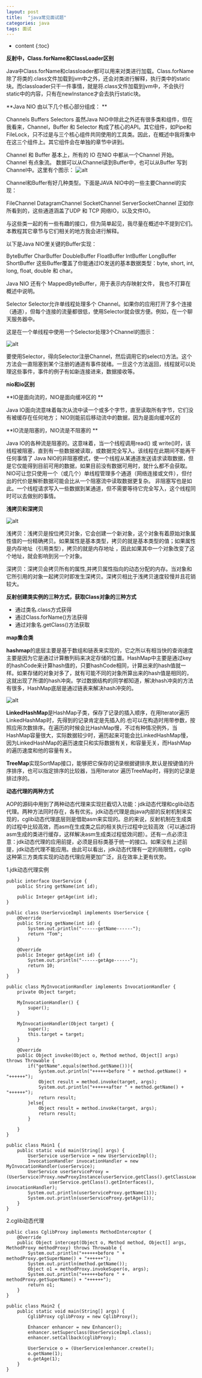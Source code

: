 ```yaml
---
layout: post
title:  "java常见面试题"
categories: java
tags: 面试
---
```


* content
{:toc}


**反射中，Class.forName和ClassLoader区别**

Java中Class.forName和classloader都可以用来对类进行加载。Class.forName除了将类的.class文件加载到jvm中之外，还会对类进行解释，执行类中的static块。而classloader只干一件事情，就是将.class文件加载到jvm中，不会执行static中的内容，只有在newInstance才会去执行static块。

**Java NIO 由以下几个核心部分组成：
**

Channels
Buffers
Selectors
虽然Java NIO中除此之外还有很多类和组件，但在我看来，Channel，Buffer 和 Selector 构成了核心的API。其它组件，如Pipe和FileLock，只不过是与三个核心组件共同使用的工具类。因此，在概述中我将集中在这三个组件上。其它组件会在单独的章节中讲到。

<!--more-->

Channel 和 Buffer
基本上，所有的 IO 在NIO 中都从一个Channel 开始。Channel 有点象流。 数据可以从Channel读到Buffer中，也可以从Buffer 写到Channel中。这里有个图示：
![alt](https://www.zhangluncong.com/static/upload/20180507/JC3fzlL3VUUgP6vkEX2i.png)


Channel和Buffer有好几种类型。下面是JAVA NIO中的一些主要Channel的实现：

FileChannel
DatagramChannel
SocketChannel
ServerSocketChannel
正如你所看到的，这些通道涵盖了UDP 和 TCP 网络IO，以及文件IO。

与这些类一起的有一些有趣的接口，但为简单起见，我尽量在概述中不提到它们。本教程其它章节与它们相关的地方我会进行解释。

以下是Java NIO里关键的Buffer实现：

ByteBuffer
CharBuffer
DoubleBuffer
FloatBuffer
IntBuffer
LongBuffer
ShortBuffer
这些Buffer覆盖了你能通过IO发送的基本数据类型：byte, short, int, long, float, double 和 char。

Java NIO 还有个 MappedByteBuffer，用于表示内存映射文件， 我也不打算在概述中说明。

Selector
Selector允许单线程处理多个 Channel。如果你的应用打开了多个连接（通道），但每个连接的流量都很低，使用Selector就会很方便。例如，在一个聊天服务器中。

这是在一个单线程中使用一个Selector处理3个Channel的图示：

![alt](https://www.zhangluncong.com/static/upload/20180507/qGwhcnEkkvo6jBY9neCJ.png)

要使用Selector，得向Selector注册Channel，然后调用它的select()方法。这个方法会一直阻塞到某个注册的通道有事件就绪。一旦这个方法返回，线程就可以处理这些事件，事件的例子有如新连接进来，数据接收等。

**nio和io区别**

**IO是面向流的，NIO是面向缓冲区的
**

Java IO面向流意味着每次从流中读一个或多个字节，直至读取所有字节，它们没有被缓存在任何地方；
NIO则能前后移动流中的数据，因为是面向缓冲区的

**IO流是阻塞的，NIO流是不阻塞的
**

Java IO的各种流是阻塞的。这意味着，当一个线程调用read() 或 write()时，该线程被阻塞，直到有一些数据被读取，或数据完全写入。该线程在此期间不能再干任何事情了
Java NIO的非阻塞模式，使一个线程从某通道发送请求读取数据，但是它仅能得到目前可用的数据，如果目前没有数据可用时，就什么都不会获取。NIO可让您只使用一个（或几个）单线程管理多个通道（网络连接或文件），但付出的代价是解析数据可能会比从一个阻塞流中读取数据更复杂。 
非阻塞写也是如此。一个线程请求写入一些数据到某通道，但不需要等待它完全写入，这个线程同时可以去做别的事情。

**浅拷贝和深拷贝**

![alt](https://www.zhangluncong.com/static/upload/20180507/48YAdKAs13RiNYQ0TgGjdPr5.png)

浅拷贝：浅拷贝是按位拷贝对象，它会创建一个新对象，这个对象有着原始对象属性值的一份精确拷贝。如果属性是基本类型，拷贝的就是基本类型的值；如果属性是内存地址（引用类型），拷贝的就是内存地址 ，因此如果其中一个对象改变了这个地址，就会影响到另一个对象。

深拷贝：深拷贝会拷贝所有的属性,并拷贝属性指向的动态分配的内存。当对象和它所引用的对象一起拷贝时即发生深拷贝。深拷贝相比于浅拷贝速度较慢并且花销较大。


**反射创建类实例的三种方式，获取Class对象的三种方式**

- 通过类名.class方式获得
- 通过Class.forName()方法获得
- 通过对象名.getClass()方法获取



**map集合类**


**hashmap**的底层主要是基于数组和链表来实现的，它之所以有相当快的查询速度主要是因为它是通过计算散列码来决定存储的位置。HashMap中主要是通过key的hashCode来计算hash值的，只要hashCode相同，计算出来的hash值就一样。如果存储的对象对多了，就有可能不同的对象所算出来的hash值是相同的，这就出现了所谓的hash冲突。学过数据结构的同学都知道，解决hash冲突的方法有很多，HashMap底层是通过链表来解决hash冲突的。

![alt](https://www.zhangluncong.com/static/upload/20180507/SnvTRjII6tD48wnL7oShFi31.png)

**LinkedHashMap**是HashMap子类，保存了记录的插入顺序，在用Iterator遍历LinkedHashMap时，先得到的记录肯定是先插入的.也可以在构造时用带参数，按照应用次数排序。在遍历的时候会比HashMap慢，不过有种情况例外，当HashMap容量很大，实际数据较少时，遍历起来可能会比LinkedHashMap慢，因为LinkedHashMap的遍历速度只和实际数据有关，和容量无关，而HashMap的遍历速度和他的容量有关。

**TreeMap**实现SortMap接口，能够把它保存的记录根据键排序,默认是按键值的升序排序，也可以指定排序的比较器，当用Iterator 遍历TreeMap时，得到的记录是排过序的。


**动态代理的两种方式**

AOP的源码中用到了两种动态代理来实现拦截切入功能：jdk动态代理和cglib动态代理。两种方法同时存在，各有优劣。jdk动态代理是由java内部的反射机制来实现的，cglib动态代理底层则是借助asm来实现的。总的来说，反射机制在生成类的过程中比较高效，而asm在生成类之后的相关执行过程中比较高效（可以通过将asm生成的类进行缓存，这样解决asm生成类过程低效问题）。还有一点必须注意：jdk动态代理的应用前提，必须是目标类基于统一的接口。如果没有上述前提，jdk动态代理不能应用。由此可以看出，jdk动态代理有一定的局限性，cglib这种第三方类库实现的动态代理应用更加广泛，且在效率上更有优势。

1.jdk动态代理实例


```
public interface UserService {  
    public String getName(int id);  
  
    public Integer getAge(int id);  
} 
```


```
public class UserServiceImpl implements UserService {  
    @Override  
    public String getName(int id) {  
        System.out.println("------getName------");  
        return "Tom";  
    }  
  
    @Override  
    public Integer getAge(int id) {  
        System.out.println("------getAge------");  
        return 10;  
    }  
} 
```


```
public class MyInvocationHandler implements InvocationHandler {  
    private Object target;  
  
    MyInvocationHandler() {  
        super();  
    }  
  
    MyInvocationHandler(Object target) {  
        super();  
        this.target = target;  
    }  
  
    @Override  
    public Object invoke(Object o, Method method, Object[] args) throws Throwable {  
        if("getName".equals(method.getName())){  
            System.out.println("++++++before " + method.getName() + "++++++");  
            Object result = method.invoke(target, args);  
            System.out.println("++++++after " + method.getName() + "++++++");  
            return result;  
        }else{  
            Object result = method.invoke(target, args);  
            return result;  
        }  
  
    }  
}  
```


```
public class Main1 {  
    public static void main(String[] args) {  
        UserService userService = new UserServiceImpl();  
        InvocationHandler invocationHandler = new MyInvocationHandler(userService);  
        UserService userServiceProxy = (UserService)Proxy.newProxyInstance(userService.getClass().getClassLoader(),  
                userService.getClass().getInterfaces(), invocationHandler);  
        System.out.println(userServiceProxy.getName(1));  
        System.out.println(userServiceProxy.getAge(1));  
    }  
} 
```
2.cglib动态代理


```
public class CglibProxy implements MethodInterceptor {  
    @Override  
    public Object intercept(Object o, Method method, Object[] args, MethodProxy methodProxy) throws Throwable {  
        System.out.println("++++++before " + methodProxy.getSuperName() + "++++++");  
        System.out.println(method.getName());  
        Object o1 = methodProxy.invokeSuper(o, args);  
        System.out.println("++++++before " + methodProxy.getSuperName() + "++++++");  
        return o1;  
    }  
} 
```


```
public class Main2 {  
    public static void main(String[] args) {  
        CglibProxy cglibProxy = new CglibProxy();  
  
        Enhancer enhancer = new Enhancer();  
        enhancer.setSuperclass(UserServiceImpl.class);  
        enhancer.setCallback(cglibProxy);  
  
        UserService o = (UserService)enhancer.create();  
        o.getName(1);  
        o.getAge(1);  
    }  
}
```






